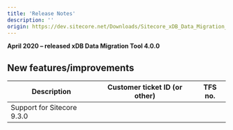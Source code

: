 ```yaml
---
title: 'Release Notes'
description: ''
origin: https://dev.sitecore.net/Downloads/Sitecore_xDB_Data_Migration_Tool/4x/xDB_Data_Migration_Tool_400/Release_Notes
---
```


**April 2020 – released xDB Data Migration Tool 4.0.0**

## New features/improvements

| Description                  | Customer ticket ID (or other) | TFS no. |
| ---------------------------- | ----------------------------- | ------- |
| ​​Support for Sitecore 9.3.0 |                               |         |

